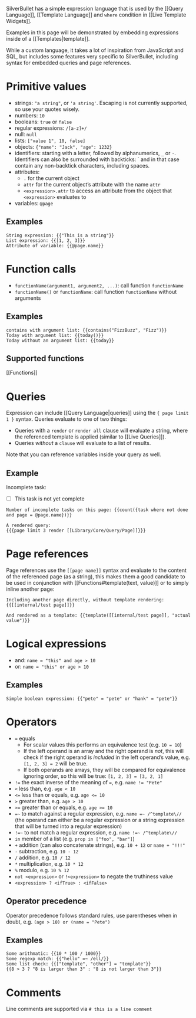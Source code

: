 SilverBullet has a simple expression language that is used by the [[Query Language]], [[Template Language]] and `where` condition in [[Live Template Widgets]].

Examples in this page will be demonstrated by embedding expressions inside of a [[Templates|template]].

While a custom language, it takes a lot of inspiration from JavaScript and SQL, but includes some features very specific to SilverBullet, including syntax for embedded queries and page references.

# Primitive values
* strings: `"a string"`, or `'a string'`. Escaping is not currently supported, so use your quotes wisely.
* numbers: `10`
* booleans: `true` or `false`
* regular expressions: `/[a-z]+/`
* null: `null`
* lists: `["value 1", 10, false]`
* objects: `{"name": "Jack", "age": 1232}`
* identifiers: starting with a letter, followed by alphanumerics, `_` or `-`. Identifiers can also be surrounded with backticks: ` and in that case contain any non-backtick characters, including spaces.
* attributes:
  * `.` for the current object
  * `attr` for the current object’s attribute with the name `attr`
  * `<expression>.attr` to access an attribute from the object that `<expression>` evaluates to
* variables: `@page`

## Examples
```template
String expression: {{"This is a string"}} 
List expression: {{[1, 2, 3]}} 
Attribute of variable: {{@page.name}} 
```

# Function calls
* `functionName(argument1, argument2, ...)`: call function `functionName`
* `functionName()` or `functionName`: call function `functionName` without arguments

## Examples
```template
contains with argument list: {{contains("FizzBuzz", "Fizz")}}
Today with argument list: {{today()}}
Today without an argument list: {{today}}
```

## Supported functions
[[Functions]]

# Queries
Expression can include [[Query Language|queries]] using the `{ page limit 1 }` syntax. Queries evaluate to one of two things:

* Queries with a `render` or `render all` clause will evaluate a string, where the referenced template is applied (similar to [[Live Queries]]).
* Queries _without_ a `clause` will evaluate to a list of results.

Note that you can reference variables inside your query as well.

## Example
Incomplete task:
* [ ] This task is not yet complete

```template
Number of incomplete tasks on this page: {{count({task where not done and page = @page.name})}}

A rendered query:
{{{page limit 3 render [[Library/Core/Query/Page]]}}}
```

# Page references
Page references use the `[[page name]]` syntax and evaluate to the content of the referenced page (as a string), this makes them a good candidate to be used in conjunction with [[Functions#template(text, value)]] or to simply inline another page:

```template
Including another page directly, without template rendering: {{[[internal/test page]]}}

And rendered as a template: {{template([[internal/test page]], "actual value")}}
```

# Logical expressions 
* and: `name = "this" and age > 10`
* or: `name = "this" or age > 10`

## Examples
```template
Simple boolean expression: {{"pete" = "pete" or "hank" = "pete"}}
```

# Operators 
* `=` equals
  * For scalar values this performs an equivalence test (e.g. `10 = 10`)
  * If the left operand is an array and the right operand is _not_, this will check if the right operand is _included_ in the left operand’s value, e.g. `[1, 2, 3] = 2` will be true.
  * If both operands are arrays, they will be compared for equivalence ignoring order, so this will be true: `[1, 2, 3] = [3, 2, 1]`
* `!=` the exact inverse of the meaning of `=`, e.g. `name != "Pete"`
* `<` less than, e.g. `age < 10`
* `<=` less than or equals, e.g. `age <= 10`
* `>` greater than, e.g. `age > 10`
* `>=` greater than or equals, e.g. `age >= 10`
* `=~` to match against a regular expression, e.g. `name =~ /^template\//` (the operand can either be a regular expression or a string expression that will be turned into a regular expression)
* `!=~` to not match a regular expression, e.g. `name !=~ /^template\//`
* `in` member of a list (e.g. `prop in ["foo", "bar"]`)
* `+` addition (can also concatenate strings), e.g. `10 + 12` or `name + "!!!"`
* `-` subtraction, e.g. `10 - 12`
* `/` addition, e.g. `10 / 12`
* `*` multiplication, e.g. `10 * 12`
* `%` modulo, e.g. `10 % 12`
* `not <expression>` or `!<expression>` to negate the truthiness value
* `<expression> ? <ifTrue> : <ifFalse>`

## Operator precedence
Operator precedence follows standard rules, use parentheses when in doubt, e.g. `(age > 10) or (name = "Pete")`

## Examples
```template
Some arithmatic: {{10 * 100 / 1000}}
Some regexp match: {{"hello" =~ /ell/}}
Some list check: {{["template", "other"] = "template"}}
{{8 > 3 ? "8 is larger than 3" : "8 is not larger than 3"}}
```

# Comments
Line comments are supported via `# this is a line comment`
